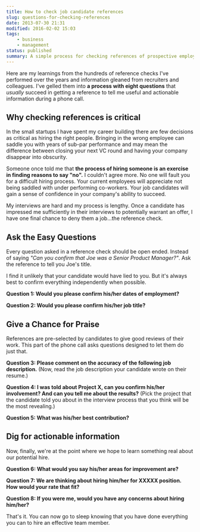 ```yaml
---
title: How to check job candidate references
slug: questions-for-checking-references
date: 2013-07-30 21:31
modified: 2016-02-02 15:03
tags:
    - business
    - management
status: published
summary: A simple process for checking references of prospective employees.
---
```


Here are my learnings from the hundreds of reference checks I've performed over the years and information gleaned from recruiters and colleagues. I've gelled them into **a process with eight questions** that _usually_ succeed in getting a reference to tell me useful and actionable information during a phone call.

## Why checking references is critical

In the small startups I have spent my career building there are few decisions as critical as hiring the right people. Bringing in the wrong employee can saddle you with years of sub-par performance and may mean the difference between closing your next VC round and having your company disappear into obscurity.

Someone once told me that **the process of hiring someone is an exercise in finding reasons to say "no".** I couldn't agree more. No one will fault you for a difficult hiring process. Your current employees will appreciate not being saddled with under performing co-workers. Your job candidates will gain a sense of confidence in your company's ability to succeed.

My interviews are hard and my process is lengthy. Once a candidate has impressed me sufficiently in their interviews to potentially warrant an offer, I have one final chance to deny them a job...the reference check.

## Ask the Easy Questions

Every question asked in a reference check should be open ended. Instead of saying _"Can you confirm that Joe was a Senior Product Manager?"_. Ask the reference to tell you Joe's title.

I find it unlikely that your candidate would have lied to you. But it's always best to confirm everything independently when possible.

**Question 1: Would you please confirm his/her dates of employment?**

**Question 2: Would you please confirm his/her job title?**

## Give a Chance for Praise

References are pre-selected by candidates to give good reviews of their work. This part of the phone call asks questions designed to let them do just that.

**Question 3: Please comment on the accuracy of the following job description.** (Now, read the job description your candidate wrote on their resume.)

**Question 4: I was told about Project X, can you confirm his/her involvement? And can you tell me about the results?** (Pick the project that the candidate told you about in the interview process that you think will be the most revealing.)

**Question 5: What was his/her best contribution?**

## Dig for actionable information

Now, finally, we're at the point where we hope to learn something real about our potential hire.

**Question 6: What would you say his/her areas for improvement are?**

**Question 7: We are thinking about hiring him/her for XXXXX position. How would your rate that fit?**

**Question 8: If you were me, would you have any concerns about hiring him/her?**

That's it. You can now go to sleep knowing that you have done everything you can to hire an effective team member.
